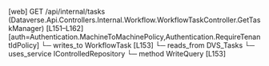[web] GET /api/internal/tasks  (Dataverse.Api.Controllers.Internal.Workflow.WorkflowTaskController.GetTaskManager)  [L151–L162] [auth=Authentication.MachineToMachinePolicy,Authentication.RequireTenantIdPolicy]
  └─ writes_to WorkflowTask [L153]
    └─ reads_from DVS_Tasks
  └─ uses_service IControlledRepository<WorkflowTask>
    └─ method WriteQuery [L153]

